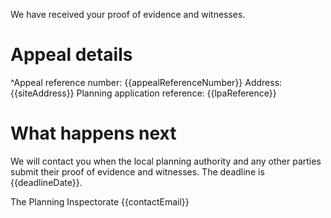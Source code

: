 We have received your proof of evidence and witnesses.

# Appeal details

^Appeal reference number: {{appealReferenceNumber}}
Address: {{siteAddress}}
Planning application reference: {{lpaReference}}

# What happens next

We will contact you when the local planning authority and any other parties submit their proof of evidence and witnesses. The deadline is {{deadlineDate}}.

The Planning Inspectorate
{{contactEmail}}
